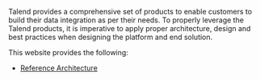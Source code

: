 Talend provides a comprehensive set of products to enable customers to build their data integration as per their needs.  To properly leverage the Talend products, it is imperative to apply proper architecture, design and best practices when designing the platform and end solution.

This website provides the following:
- [Reference Architecture][reference-architecture-main-page]


<!--links -->
[reference-architecture-main-page]: architecture-center/
